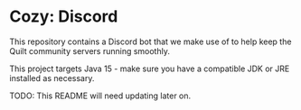 # Cozy: Discord

This repository contains a Discord bot that we make use of to help keep the Quilt community servers running smoothly.

This project targets Java 15 - make sure you have a compatible JDK or JRE installed as necessary.


TODO: This README will need updating later on.
